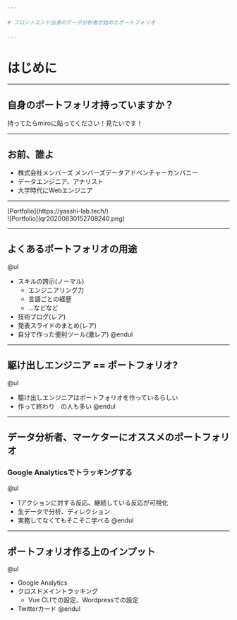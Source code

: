 ```yaml
---

# フロントエンド出身のデータ分析者が始めたポートフォリオ

---
```


# はじめに

---

## 自身のポートフォリオ持っていますか？
持ってたらmiroに貼ってください！見たいです！

---

## お前、誰よ

- 株式会社メンバーズ
    メンバーズデータアドベンチャーカンパニー
- データエンジニア、アナリスト
- 大学時代にWebエンジニア

<hr>
[Portfolio](https://yasshi-lab.tech/)<br>
![Portfolio](qr20200630152708240.png)

---

## よくあるポートフォリオの用途

@ul
- スキルの誇示(ノーマル)
    - エンジニアリング力
    - 言語ごとの経歴
    - ...などなど
- 技術ブログ(レア)
- 発表スライドのまとめ(レア)
- 自分で作った便利ツール(激レア)
@endul

---

## 駆け出しエンジニア == ポートフォリオ?

@ul
- 駆け出しエンジニアはポートフォリオを作っているらしい
- 作って終わり　の人も多い
@endul

---

## データ分析者、マーケターにオススメのポートフォリオ
### Google Analyticsでトラッキングする
@ul
- 1アクションに対する反応、継続している反応が可視化
- 生データで分析、ディレクション
- 実務してなくてもそこそこ学べる
@endul

---

## ポートフォリオ作る上のインプット
@ul
- Google Analytics
- クロスドメイントラッキング
    - Vue CLIでの設定、Wordpressでの設定
- Twitterカード
@endul

